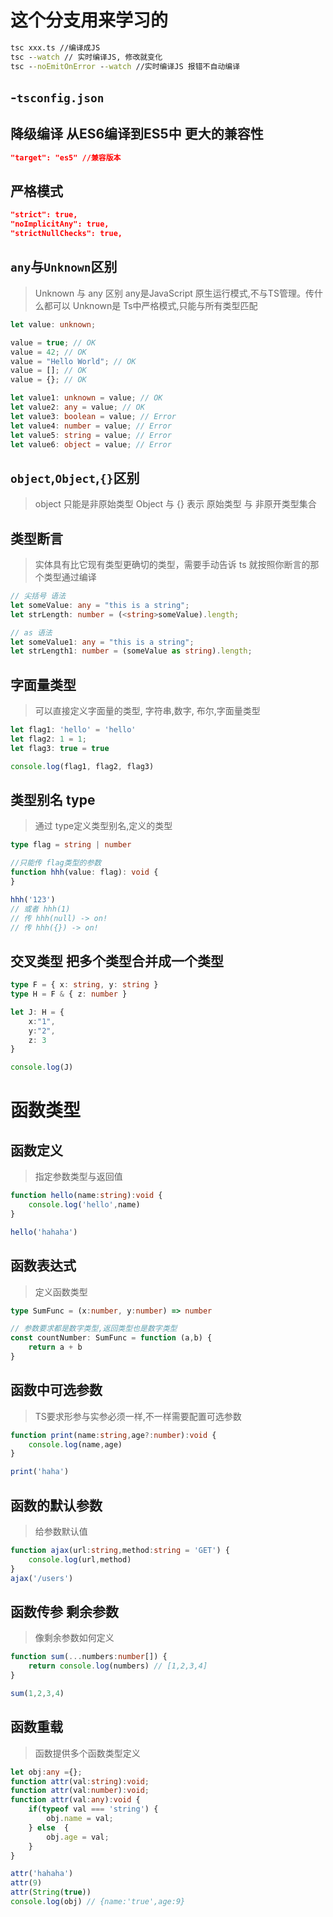# 这个分支用来学习的

```cmd
tsc xxx.ts //编译成JS
tsc --watch // 实时编译JS, 修改就变化
tsc --noEmitOnError --watch //实时编译JS 报错不自动编译
```

## -`tsconfig.json`

## 降级编译 从ES6编译到ES5中 更大的兼容性

```json
"target": "es5" //兼容版本
```

## 严格模式

```json
"strict": true,
"noImplicitAny": true,
"strictNullChecks": true, 
```

## `any`与`Unknown`区别

> Unknown 与 any 区别
> any是JavaScript 原生运行模式,不与TS管理。传什么都可以
> Unknown是 Ts中严格模式,只能与所有类型匹配

```ts
let value: unknown;

value = true; // OK
value = 42; // OK
value = "Hello World"; // OK
value = []; // OK
value = {}; // OK

let value1: unknown = value; // OK
let value2: any = value; // OK
let value3: boolean = value; // Error
let value4: number = value; // Error
let value5: string = value; // Error
let value6: object = value; // Error
```

## `object`,`Object`,`{}`区别

> object 只能是非原始类型
> Object 与 {} 表示 原始类型 与 非原开类型集合

## 类型断言

> 实体具有比它现有类型更确切的类型，需要手动告诉 ts 就按照你断言的那个类型通过编译

```ts
// 尖括号 语法
let someValue: any = "this is a string";
let strLength: number = (<string>someValue).length;

// as 语法
let someValue1: any = "this is a string";
let strLength1: number = (someValue as string).length;

```

## 字面量类型

> 可以直接定义字面量的类型, 字符串,数字, 布尔,字面量类型

```ts
let flag1: 'hello' = 'hello'
let flag2: 1 = 1;
let flag3: true = true

console.log(flag1, flag2, flag3)
```

## 类型别名 type

> 通过 type定义类型别名,定义的类型

```ts
type flag = string | number

//只能传 flag类型的参数
function hhh(value: flag): void {
}

hhh('123')
// 或者 hhh(1)
// 传 hhh(null) -> on!
// 传 hhh({}) -> on!
```

## 交叉类型 把多个类型合并成一个类型

```ts
type F = { x: string, y: string }
type H = F & { z: number }

let J: H = {
    x:"1",
    y:"2",
    z: 3
}

console.log(J)
```

# 函数类型

## 函数定义
> 指定参数类型与返回值
```ts
function hello(name:string):void {
    console.log('hello',name)
}

hello('hahaha')
```

## 函数表达式
> 定义函数类型
```ts
type SumFunc = (x:number, y:number) => number

// 参数要求都是数字类型,返回类型也是数字类型
const countNumber: SumFunc = function (a,b) {
    return a + b
}
```

## 函数中可选参数
> TS要求形参与实参必须一样,不一样需要配置可选参数
 
```ts
function print(name:string,age?:number):void {
    console.log(name,age)
}

print('haha')
```

## 函数的默认参数
> 给参数默认值

```ts
function ajax(url:string,method:string = 'GET') {
    console.log(url,method)
}
ajax('/users')

```

## 函数传参 剩余参数
> 像剩余参数如何定义
```ts
function sum(...numbers:number[]) {
    return console.log(numbers) // [1,2,3,4]
}

sum(1,2,3,4)
```
## 函数重载
> 函数提供多个函数类型定义

```ts
let obj:any ={};
function attr(val:string):void;
function attr(val:number):void;
function attr(val:any):void {
    if(typeof val === 'string') {
        obj.name = val;
    } else  {
        obj.age = val;
    }
}

attr('hahaha')
attr(9)
attr(String(true))
console.log(obj) // {name:'true',age:9}


```
